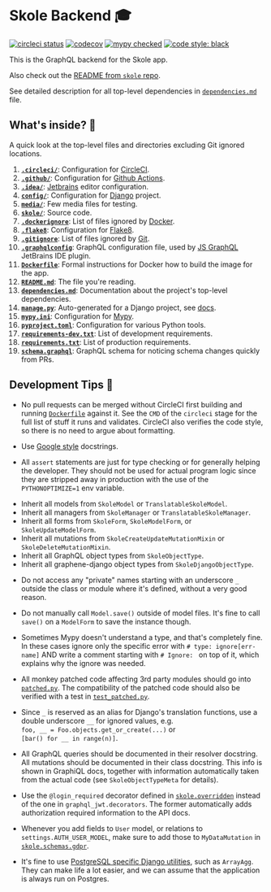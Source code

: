 # Skole Backend 🎓

[![circleci status](https://circleci.com/gh/ruohola/skole-backend.svg?style=shield&circle-token=7a11678cc5b06b270fa5460f456fd0da8368dae2)](https://circleci.com/gh/ruohola/skole-backend)
[![codecov](https://codecov.io/gh/ruohola/skole-backend/branch/develop/graph/badge.svg?token=EHHHpM9EJO)](https://codecov.io/gh/ruohola/skole-backend)
[![mypy checked](http://www.mypy-lang.org/static/mypy_badge.svg)](http://mypy-lang.org/)
[![code style: black](https://img.shields.io/badge/code%20style-black-000000.svg)](https://github.com/psf/black)

This is the GraphQL backend for the Skole app.

Also check out the [README from `skole` repo](https://github.com/ruohola/skole/blob/develop/README.md).

See detailed description for all top-level dependencies in [`dependencies.md`](dependencies.md) file.

## What's inside? 🧐

A quick look at the top-level files and directories excluding Git ignored locations.

1.  [**`.circleci/`**](.circleci/): Configuration for [CircleCI](https://circleci.com/).
2.  [**`.github/`**](.github/): Configuration for [Github Actions](https://github.com/features/actions).
3.  [**`.idea/`**](.idea/): [Jetbrains](https://www.jetbrains.com/) editor configuration.
4.  [**`config/`**](config/): Configuration for [Django](https://www.djangoproject.com/) project.
5.  [**`media/`**](media/): Few media files for testing.
6.  [**`skole/`**](skole/): Source code.
7.  [**`.dockerignore`**](.dockerignore): List of files ignored by [Docker](https://www.docker.com/).
8.  [**`.flake8`**](.flake8): Configuration for [Flake8](https://flake8.pycqa.org/en/latest/).
9.  [**`.gitignore`**](.gitignore): List of files ignored by [Git](https://git-scm.com/).
10. [**`.graphqlconfig`**](.graphqlconfig): GraphQL configuration file, used by [JS GraphQL](https://plugins.jetbrains.com/plugin/8097-js-graphql)  JetBrains IDE plugin.
11. [**`Dockerfile`**](Dockerfile): Formal instructions for Docker how to build the image for the app.
12. [**`README.md`**](README.md): The file you're reading.
13. [**`dependencies.md`**](dependencies.md): Documentation about the project's top-level dependencies.
14. [**`manage.py`**](manage.py): Auto-generated for a Django project, see [docs](https://docs.djangoproject.com/en/stable/ref/django-admin/).
15. [**`mypy.ini`**](mypy.ini): Configuration for [Mypy](http://mypy-lang.org/).
16. [**`pyproject.toml`**](pyproject.toml): Configuration for various Python tools.
17. [**`requirements-dev.txt`**](requirements-dev.txt): List of development requirements.
18. [**`requirements.txt`**](requirements.txt): List of production requirements.
19. [**`schema.graphql`**](schema.graphql): GraphQL schema for noticing schema changes quickly from PRs.

## Development Tips 🚀

- No pull requests can be merged without CircleCI first building and running [`Dockerfile`](Dockerfile) against it.
  See the `CMD` of the `circleci` stage for the full list of stuff it runs and validates.
  CircleCI also verifies the code style, so there is no need to argue about formatting.

- Use [Google style](https://sphinxcontrib-napoleon.readthedocs.io/en/latest/example_google.html) docstrings.

- All `assert` statements are just for type checking or for generally helping the developer.
  They should not be used for actual program logic since they are stripped away in production
  with the use of the `PYTHONOPTIMIZE=1` env variable.

<!-- -->

- Inherit all models from `SkoleModel` or `TranslatableSkoleModel`.
- Inherit all managers from `SkoleManager` or `TranslatableSkoleManager`.
- Inherit all forms from `SkoleForm`, `SkoleModelForm`, or `SkoleUpdateModelForm`.
- Inherit all mutations from `SkoleCreateUpdateMutationMixin` or `SkoleDeleteMutationMixin`.
- Inherit all GraphQL object types from `SkoleObjectType`.
- Inherit all graphene-django object types from `SkoleDjangoObjectType`.

<!-- -->

- Do not access any "private" names starting with an underscore `_`
  outside the class or module where it's defined, without a very good reason.

- Do not manually call `Model.save()` outside of model files.
  It's fine to call `save()` on a `ModelForm` to save the instance though.

- Sometimes Mypy doesn't understand a type, and that's completely fine. In these cases ignore
  only the specific error with `# type: ignore[err-name]` AND write a comment starting
  with `# Ignore: ` on top of it, which explains why the ignore was needed.

- All monkey patched code affecting 3rd party modules should go into [`patched.py`](skole/patched.py).
  The compatibility of the patched code should also be verified with a test in [`test_patched.py`](skole/tests/test_patched.py).

- Since `_` is reserved as an alias for Django's translation functions, use a double underscore `__`
  for ignored values, e.g. `foo, __ = Foo.objects.get_or_create(...)` or `[bar() for __ in range(n)]`.

- All GraphQL queries should be documented in their resolver docstring. All mutations should be documented in their class docstring.
  This info is shown in GraphiQL docs, together with information automatically taken from the actual code (see `SkoleObjectTypeMeta` for details).

- Use the `@login_required` decorator defined in [`skole.overridden`](skole/overridden.py) instead of the
  one in `graphql_jwt.decorators`. The former automatically adds authorization required information to the API docs.

- Whenever you add fields to `User` model, or relations to `settings.AUTH_USER_MODEL`, make sure
  to add those to `MyDataMutation` in [`skole.schemas.gdpr`](skole/schemas/gdpr.py).

- It's fine to use [PostgreSQL specific Django utilities](https://docs.djangoproject.com/en/stable/ref/contrib/postgres),
  such as `ArrayAgg`. They can make life a lot easier, and we can assume that the application is always run on Postgres.
